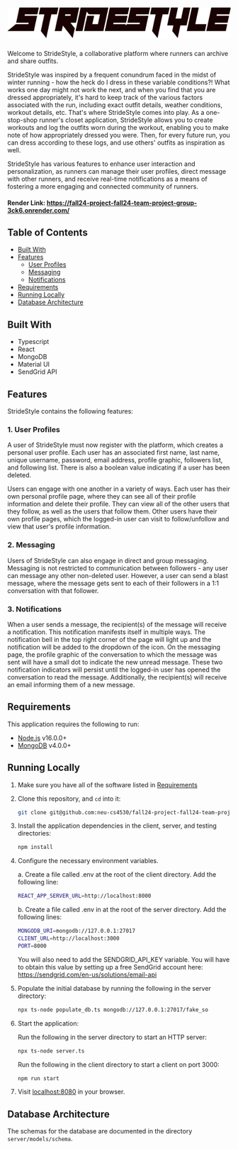 <!-- # ![](client/public/logos/cc-logo.png) -->
# ![](client/public/logos/stridestyle-logo.png)

Welcome to StrideStyle, a collaborative platform where runners can archive and share outfits.

StrideStyle was inspired by a frequent conundrum faced in the midst of winter running - how the heck do I dress in these variable conditions?! What works one day might not work the next, and when you find that you are dressed appropriately, it's hard to keep track of the various factors associated with the run, including exact outfit details, weather conditions, workout details, etc. That's where StrideStyle comes into play. As a one-stop-shop runner's closet application, StrideStyle allows you to create workouts and log the outfits worn during the workout, enabling you to make note of how appropriately dressed you were. Then, for every future run, you can dress according to these logs, and use others' outfits as inspiration as well. 

StrideStyle has various features to enhance user interaction and personalization, as runners can manage their user profiles, direct message with other runners, and receive real-time notifications as a means of fostering a more engaging and connected community of runners.


#### Render Link: https://fall24-project-fall24-team-project-group-3ck6.onrender.com/ 

## Table of Contents
  * [Built With](#built-with)
  * [Features](#features)
    * [User Profiles](#user-profiles)
    * [Messaging](#messaging)
    * [Notifications](#notifications)
  * [Requirements](#requirements)
  * [Running Locally](#running-locally)
  * [Database Architecture](#database-architecture)


## Built With

* Typescript 
* React 
* MongoDB
* Material UI 
* SendGrid API
  

## Features 
StrideStyle contains the following features: 

### 1. User Profiles 
A user of StrideStyle must now register with the platform, which creates a personal user profile. Each user has an associated first name, last name, unique username, password, email address, profile graphic, followers list, and following list. There is also a boolean value indicating if a user has been deleted. 

Users can engage with one another in a variety of ways. Each user has their own personal profile page, where they can see all of their profile information and delete their profile. They can view all of the other users that they follow, as well as the users that follow them. Other users have their own profile pages, which the logged-in user can visit to follow/unfollow and view that user's profile information. 

<!-- ![Class Diagram](readme/registerPage.png) -->


### 2. Messaging
Users of StrideStyle can also engage in direct and group messaging. Messaging is not restricted to communication between followers - any user can message any other non-deleted user. However, a user can send a blast message, where the message gets sent to each of their followers in a 1:1 conversation with that follower.

<!-- ![Class Diagram](readme/convo.png) -->


### 3. Notifications 
When a user sends a message, the recipient(s) of the message will receive a notification. This notification manifests itself in multiple ways. The notification bell in the top right corner of the page will light up and the notification will be added to the dropdown of the icon. On the messaging page, the profile graphic of the conversation to which the message was sent will have a small dot to indicate the new unread message. These two notification indicators will persist until the logged-in user has opened the conversation to read the message. Additionally, the recipient(s) will receive an email informing them of a new message. 

<!-- ![Class Diagram](readme/notifList.png)
![Class Diagram](readme/emailNotif.png) -->



## Requirements

This application requires the following to run:

  * [Node.js](https://nodejs.org/) v16.0.0+
  * [MongoDB](https://www.mongodb.com/) v4.0.0+


## Running Locally

  1. Make sure you have all of the software listed in [Requirements](#requirements)

  2. Clone this repository, and `cd` into it:

        ```sh
        git clone git@github.com:neu-cs4530/fall24-project-fall24-team-project-group-505.git; cd fall24-project-fall24-team-project-group-505
        ```

  3. Install the application dependencies in the client, server, and testing directories:

        ```sh 
        npm install
        ```

  4. Configure the necessary environment variables. 

        a. Create a file called .env at the root of the client directory. Add the following line: 
        ```sh
        REACT_APP_SERVER_URL=http://localhost:8000
        ```

        b. Create a file called .env in at the root of the server directory. Add the following lines:
        ```sh
        MONGODB_URI=mongodb://127.0.0.1:27017
        CLIENT_URL=http://localhost:3000
        PORT=8000
        ```
        You will also need to add the SENDGRID_API_KEY variable. You will have to obtain this value by setting up a free SendGrid account here: https://sendgrid.com/en-us/solutions/email-api


  4. Populate the initial database by running the following in the server directory: 
        ```sh
        npx ts-node populate_db.ts mongodb://127.0.0.1:27017/fake_so
        ```

  6. Start the application: 

        Run the following in the server directory to start an HTTP server: 

        ```sh
        npx ts-node server.ts
        ```

        Run the following in the client directory to start a client on port 3000: 

        ```sh
        npm run start
        ```


  7. Visit [localhost:8080](http://localhost:8080/) in your browser. 





## Database Architecture

The schemas for the database are documented in the directory `server/models/schema`.
<!-- A class diagram for the schema definition is shown below:

![Class Diagram](readme/dbSchema.png) -->

